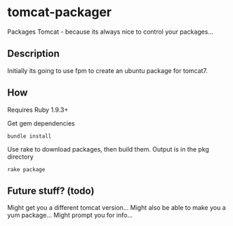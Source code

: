 tomcat-packager
===============

Packages Tomcat - because its always nice to control your packages...

## Description
Initially its going to use fpm to create an ubuntu package for tomcat7.  

## How
Requires Ruby 1.9.3+

Get gem dependencies

``bundle install``

Use rake to download packages, then build them.  Output is in the pkg directory

``rake package``

## Future stuff? (todo)
Might get you a different tomcat version...
Might also be able to make you a yum package...
Might prompt you for info...
